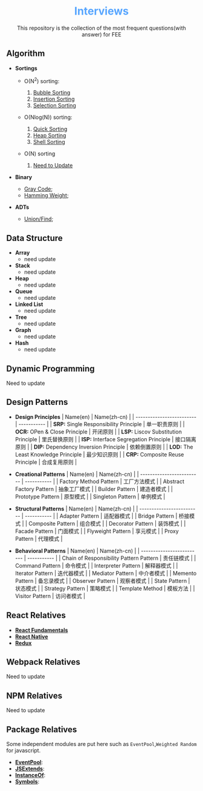 <div align='center'>
  <h1>
    <b style='color: #58a6ff'>Interviews</b>
  </h1>

  <p>This repository is the collection of the most frequent questions(with answer) for FEE</p>
</div>

## Algorithm
- **Sortings**
  - O(N<sup>2</sup>) sorting:
    1. [Bubble Sorting](./algorithm//sort/O-N2/bubblesort/bubblesort.js)
    2. [Insertion Sorting](./algorithm/sort//O-N2/insertionsort/insertionsort.js)
    3. [Selection Sorting](./algorithm/sort//O-N2/selectionsort/selectionsort.js) 

  - O(Nlog(N)) sorting:
    1. [Quick Sorting](./algorithm/sort/O-NlogN/quicksort/quicksort.js)
    2. [Heap Sorting](./algorithm//sort//O-NlogN/heapsort/heapsort.js)
    3. [Shell Sorting](./algorithm/sort/O-NlogN/shellsort/shellsort.js)
  
  - O(N) sorting
    1. [Need to Update]()
- **Binary**
  - [Gray Code](./algorithm/binary/gray-code/README.md);
  - [Hamming Weight](./algorithm/binary/hamming-weight/README.md);

- **ADTs**
  - [Union/Find](./algorithm//ADTs//union-find/README.md);

## Data Structure
- **Array**
  - need update
- **Stack**
  - need update
- **Heap**
  - need update
- **Queue**
  - need update
- **Linked List**
  - need update
- **Tree**
  - need update
- **Graph**
  - need update
- **Hash**
  - need update

## Dynamic Programming
<p >Need to update</p>

## Design Patterns
- **Design Principles**
  | Name(en)                  | Name(zh-cn) |
  | ------------------------- | -----------  |
  | **SRP:** Single Responsibility Principle | 单一职责原则 |
  | **OCR:** OPen & Close Principle          | 开闭原则    |
  | **LSP:** Liscov Substitution Principle   | 里氏替换原则 |
  | **ISP:** Interface Segregation Principle | 接口隔离原则 |
  | **DIP:** Dependency Inversion Principle  | 依赖倒置原则 |
  | **LOD:** The Least Knowledge Principle   | 最少知识原则 |
  | **CRP:** Composite Reuse Principle       | 合成复用原则 |

- **Creational Patterns**
  | Name(en)                  | Name(zh-cn) |
  | ------------------------- | ----------- |
  | Factory Method Pattern    | 工厂方法模式  |
  | Abstract Factory Pattern  | 抽象工厂模式  |
  | Builder Pattern           | 建造者模式   |
  | Prototype Pattern         | 原型模式     |
  | Singleton Pattern         | 单例模式     |

- **Structural Patterns**
  | Name(en)                  | Name(zh-cn) |
  | ------------------------- | ----------- |
  | Adapter Pattern   | 适配器模式  |
  | Bridge  Pattern   | 桥接模式   |
  | Composite Pattern | 组合模式   |
  | Decorator Pattern | 装饰模式   |
  | Facade Pattern    | 门面模式   |
  | Flyweight Pattern | 享元模式   |
  | Proxy Pattern     | 代理模式   |

- **Behavioral Patterns**
  | Name(en)                  | Name(zh-cn) |
  | ------------------------- | ----------- |
  | Chain of Responsibility Pattern Pattern  | 责任链模式  |
  | Command Pattern     | 命令模式    |
  | Interpreter Pattern | 解释器模式  |
  | Iterator Pattern    | 迭代器模式  |
  | Mediator Pattern    | 中介者模式  |
  | Memento Pattern     | 备忘录模式  |
  | Observer Pattern    | 观察者模式  |
  | State Pattern       | 状态模式   |
  | Strategy Pattern    | 策略模式   |
  | Template Method     | 模板方法   |
  | Visitor Pattern     | 访问者模式  |

## React Relatives
- **[React Fundamentals](./react/README.md)**
- **[React Native](./react/README.md)**
- **[Redux](./react/README.md)**

## Webpack Relatives
<p >Need to update</p>

## NPM Relatives
<p >Need to update</p>

## Package Relatives
Some independent modules are put here such as `EventPool`,`Weighted Random` for javascript.
- **[EventPool](./packages/eventpool/README.md)**:
- **[JSExtends](./packages/extends/README.md)**:
- **[InstanceOf](./packages/instanceof/README.md)**:
- **[Symbols](./packages/symbols/README.md)**: